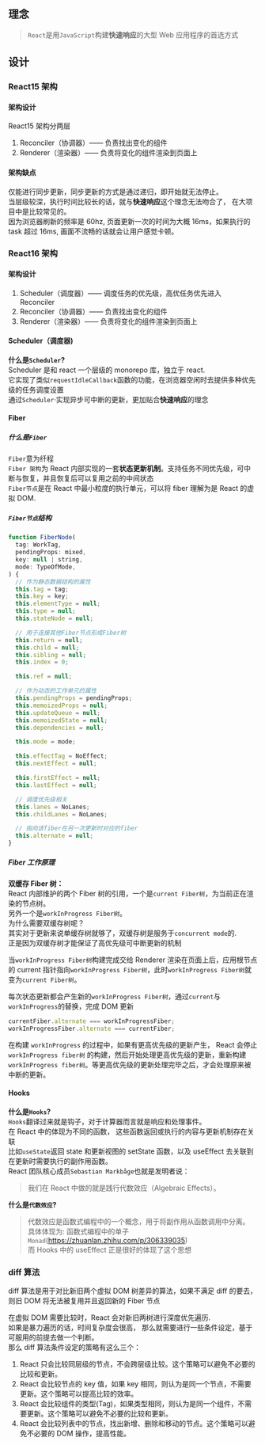 ## 理念

> `React`是用`JavaScript`构建**快速响应**的大型 Web 应用程序的首选方式

## 设计

### React15 架构

#### 架构设计

React15 架构分两层

1. Reconciler（协调器）—— 负责找出变化的组件
2. Renderer（渲染器）—— 负责将变化的组件渲染到页面上

#### 架构缺点

仅能进行同步更新，同步更新的方式是通过递归，即开始就无法停止。  
当层级较深，执行时间比较长的话，就与**快速响应**这个理念无法吻合了， 在大项目中是比较常见的。  
因为浏览器刷新的频率是 60hz, 页面更新一次的时间为大概 16ms，如果执行的 task 超过 16ms, 画面不流畅的话就会让用户感觉卡顿。

### React16 架构

#### 架构设计

1. Scheduler（调度器）—— 调度任务的优先级，高优任务优先进入 Reconciler
2. Reconciler（协调器）—— 负责找出变化的组件
3. Renderer（渲染器）—— 负责将变化的组件渲染到页面上

#### Scheduler（调度器)

**什么是`Scheduler`?**  
Scheduler 是和 react 一个层级的 monorepo 库，独立于 react.  
它实现了类似`requestIdleCallback`函数的功能，在浏览器空闲时去提供多种优先级的任务调度设置  
通过`Scheduler`·实现异步可中断的更新，更加贴合**快速响应**的理念

#### Fiber

##### 什么是`Fiber`

`Fiber`意为纤程  
`Fiber 架构`为 React 内部实现的一套**状态更新机制**。支持任务不同优先级，可中断与恢复，并且恢复后可以复用之前的中间状态  
`Fiber节点`是在 React 中最小粒度的执行单元，可以将 fiber 理解为是 React 的虚拟 DOM.

##### `Fiber节点`结构

```js
function FiberNode(
  tag: WorkTag,
  pendingProps: mixed,
  key: null | string,
  mode: TypeOfMode,
) {
  // 作为静态数据结构的属性
  this.tag = tag;
  this.key = key;
  this.elementType = null;
  this.type = null;
  this.stateNode = null;

  // 用于连接其他Fiber节点形成Fiber树
  this.return = null;
  this.child = null;
  this.sibling = null;
  this.index = 0;

  this.ref = null;

  // 作为动态的工作单元的属性
  this.pendingProps = pendingProps;
  this.memoizedProps = null;
  this.updateQueue = null;
  this.memoizedState = null;
  this.dependencies = null;

  this.mode = mode;

  this.effectTag = NoEffect;
  this.nextEffect = null;

  this.firstEffect = null;
  this.lastEffect = null;

  // 调度优先级相关
  this.lanes = NoLanes;
  this.childLanes = NoLanes;

  // 指向该fiber在另一次更新时对应的fiber
  this.alternate = null;
}
```

##### Fiber 工作原理

**双缓存 Fiber 树：**  
React 内部维护的两个 Fiber 树的引用，一个是`current Fiber树`，为当前正在渲染的节点树。  
另外一个是`workInProgress Fiber树`。  
为什么需要双缓存树呢？  
其实对于更新来说单缓存树就够了，双缓存树是服务于`concurrent mode`的.  
正是因为双缓存树才能保证了高优先级可中断更新的机制

当`workInProgress Fiber树`构建完成交给 Renderer 渲染在页面上后，应用根节点的 current 指针指向`workInProgress Fiber树`，此时`workInProgress Fiber树`就变为`current Fiber树`。

每次状态更新都会产生新的`workInProgress Fiber树`，通过`current`与`workInProgress`的替换，完成 DOM 更新

```js
currentFiber.alternate === workInProgressFiber;
workInProgressFiber.alternate === currentFiber;
```

在构建 `workInProgress` 的过程中，如果有更高优先级的更新产生， React 会停止 `workInProgress fiber树` 的构建，然后开始处理更高优先级的更新，重新构建`workInProgress fiber树`。等更高优先级的更新处理完毕之后，才会处理原来被中断的更新。

#### Hooks

**什么是`Hooks`?**  
`Hooks`翻译过来就是钩子，对于计算器而言就是响应和处理事件。  
在 React 中的体现为不同的函数， 这些函数返回或执行的内容与更新机制存在关联  
比如`useState`返回 state 和更新视图的 setState 函数，以及 useEffect 去关联到在更新时需要执行的副作用函数。  
React 团队核心成员`Sebastian Markbåge`也就是发明者说：

> 我们在 React 中做的就是践行代数效应（Algebraic Effects）。

**什么是`代数效应`?**

> 代数效应是函数式编程中的一个概念，用于将副作用从函数调用中分离。  
> 具体体现为: 函数式编程中的单子`Monad`(https://zhuanlan.zhihu.com/p/306339035)  
> 而 Hooks 中的 useEffect 正是很好的体现了这个思想

### diff 算法

diff 算法是用于对比新旧两个虚拟 DOM 树差异的算法，如果不满足 diff 的要去，则旧 DOM 将无法被复用并且返回新的 Fiber 节点

在虚拟 DOM 需要比较时，React 会对新旧两树进行深度优先遍历.  
如果是暴力遍历的话，时间复杂度会很高，
那么就需要进行一些条件设定，基于可服用的前提去做一个判断。  
那么 diff 算法条件设定的策略有这么三个：

1. React 只会比较同层级的节点，不会跨层级比较。这个策略可以避免不必要的比较和更新。
2. React 会比较节点的 key 值，如果 key 相同，则认为是同一个节点，不需要更新。这个策略可以提高比较的效率。
3. React 会比较组件的类型(Tag)，如果类型相同，则认为是同一个组件，不需要更新。这个策略可以避免不必要的比较和更新。
4. React 会比较列表中的节点，找出新增、删除和移动的节点。这个策略可以避免不必要的 DOM 操作，提高性能。
